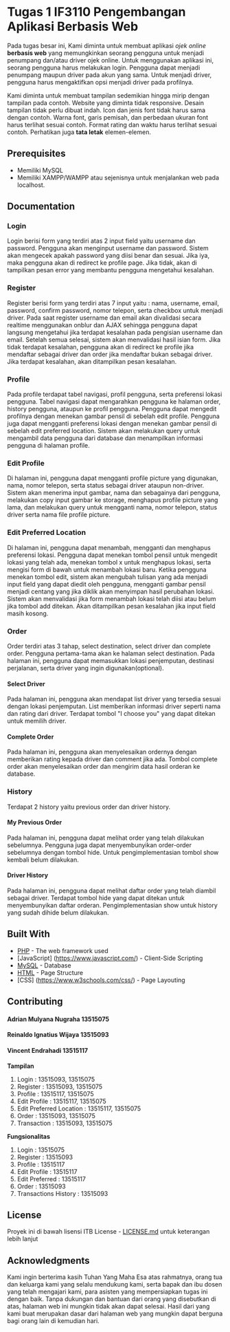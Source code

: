 # Tugas 1 IF3110 Pengembangan Aplikasi Berbasis Web
Pada tugas besar ini, Kami diminta untuk membuat aplikasi *ojek online* **berbasis web** yang memungkinkan seorang pengguna untuk menjadi penumpang dan/atau driver ojek online. Untuk menggunakan aplikasi ini, seorang pengguna harus melakukan login. Pengguna dapat menjadi penumpang maupun driver pada akun yang sama. Untuk menjadi driver, pengguna harus mengaktifkan opsi menjadi driver pada profilnya.

Kami diminta untuk membuat tampilan sedemikian hingga mirip dengan tampilan pada contoh. Website yang diminta tidak responsive. Desain tampilan tidak perlu dibuat indah. Icon dan jenis font tidak harus sama dengan contoh. Warna font, garis pemisah, dan perbedaan ukuran font harus terlihat sesuai contoh. Format rating dan waktu harus terlihat sesuai contoh. Perhatikan juga **tata letak** elemen-elemen.


## Prerequisites

* Memiliki MySQL
* Memiliki XAMPP/WAMPP atau sejenisnya untuk menjalankan web pada localhost.

## Documentation

### Login

Login berisi form yang terdiri atas 2 input field yaitu username dan password. Pengguna akan menginput username dan password. Sistem akan mengecek apakah password yang diisi benar dan sesuai. Jika iya, maka pengguna akan di redirect ke profile page. Jika tidak, akan di tampilkan pesan error yang membantu pengguna mengetahui kesalahan.

### Register
Register berisi form yang terdiri atas 7 input yaitu : nama, username, email, password, confirm password, nomor telepon, serta checkbox untuk menjadi driver. Pada saat register username dan email akan divalidasi secara realtime menggunakan onblur dan AJAX sehingga pengguna dapat langsung mengetahui jika terdapat kesalahan pada pengisian username dan email. Setelah semua selesai, sistem akan menvalidasi hasil isian form. Jika tidak terdapat kesalahan, pengguna akan di redirect ke profile jika mendaftar sebagai driver dan order jika mendaftar bukan sebagai driver. Jika terdapat kesalahan, akan ditampilkan pesan kesalahan.

### Profile
Pada profile terdapat tabel navigasi, profil pengguna, serta preferensi lokasi pengguna. Tabel navigasi dapat mengarahkan pengguna ke halaman order, history pengguna, ataupun ke profil pengguna. Pengguna dapat mengedit profilnya dengan menekan gambar pensil di sebelah edit profile. Pengguna juga dapat mengganti preferensi lokasi dengan menekan gambar pensil di sebelah edit preferred location. Sistem akan melakukan query untuk mengambil data pengguna dari database dan menampilkan informasi pengguna di halaman profile.

### Edit Profile
Di halaman ini, pengguna dapat mengganti profile picture yang digunakan, nama, nomor telepon, serta status sebagai driver ataupun non-driver. Sistem akan menerima input gambar, nama dan sebagainya dari pengguna, melakukan copy input gambar ke storage, menghapus profile picture yang lama, dan melakukan query untuk mengganti nama, nomor telepon, status driver serta nama file profile picture. 

### Edit Preferred Location
Di halaman ini, pengguna dapat menambah, mengganti dan menghapus preferensi lokasi. Pengguna dapat menekan tombol pensil untuk mengedit lokasi yang telah ada, menekan tombol x untuk menghapus lokasi, serta mengisi form di bawah untuk menambah lokasi baru.
Ketika pengguna menekan tombol edit, sistem akan mengubah tulisan yang ada menjadi input field yang dapat diedit oleh pengguna, mengganti gambar pensil menjadi centang yang jika diklik akan menyimpan hasil perubahan lokasi. Sistem akan menvalidasi jika form menambah lokasi telah diisi atau belum jika tombol add ditekan. Akan ditampilkan pesan kesalahan jika input field masih kosong.

### Order
Order terdiri atas 3 tahap, select destination, select driver dan complete order. Pengguna pertama-tama akan ke halaman select destination.
Pada halaman ini, pengguna dapat memasukkan lokasi penjemputan, destinasi perjalanan, serta driver yang ingin digunakan(optional).

#### Select Driver
Pada halaman ini, pengguna akan mendapat list driver yang tersedia sesuai dengan lokasi penjemputan. List memberikan informasi driver seperti nama dan rating dari driver. Terdapat tombol "I choose you" yang dapat ditekan untuk memilih driver.

#### Complete Order
Pada halaman ini, pengguna akan menyelesaikan ordernya dengan memberikan rating kepada driver dan comment jika ada. Tombol complete order akan menyelesaikan order dan mengirim data hasil orderan ke database.

### History
Terdapat 2 history yaitu previous order dan driver history.

#### My Previous Order
Pada halaman ini, pengguna dapat melihat order yang telah dilakukan sebelumnya. Pengguna juga dapat menyembunyikan order-order sebelumnya dengan tombol hide. Untuk pengimplementasian tombol show kembali belum dilakukan.

#### Driver History
Pada halaman ini, pengguna dapat melihat daftar order yang telah diambil sebagai driver. Terdapat tombol hide yang dapat ditekan untuk menyembunyikan daftar orderan. Pengimplementasian show untuk history yang sudah dihide belum dilakukan.

## Built With

* [PHP](http://php.net/manual/en/tutorial.php) - The web framework used
* [JavaScript] (https://www.javascript.com/) - Client-Side Scripting
* [MySQL](https://www.mysql.com/) - Database
* [HTML](https://www.w3schools.com/html/) - Page Structure
* [CSS] (https://www.w3schools.com/css/) - Page Layouting

## Contributing

#### Adrian Mulyana Nugraha 13515075
#### Reinaldo Ignatius Wijaya 13515093
#### Vincent Endrahadi 13515117

**Tampilan**
1. Login : 13515093, 13515075
2. Register : 13515093, 13515075
3. Profile : 13515117, 13515075
4. Edit Profile : 13515117, 13515075
5. Edit Preferred Location : 13515117, 13515075
6. Order : 13515093, 13515075
7. Transaction : 13515093, 13515075

**Fungsionalitas**
1. Login : 13515075
2. Register : 13515093
3. Profile : 13515117
4. Edit Profile : 13515117
5. Edit Preferred : 13515117
6. Order : 13515093
7. Transactions History : 13515093



## License

Proyek ini di bawah lisensi ITB License - [LICENSE.md](LICENSE.md) untuk keterangan lebih lanjut

## Acknowledgments

Kami ingin berterima kasih Tuhan Yang Maha Esa atas rahmatnya, orang tua dan keluarga kami yang selalu mendukung kami, serta bapak dan ibu dosen yang telah mengajari kami, para asisten yang mempersiapkan tugas ini dengan baik. Tanpa dukungan dan bantuan dari orang yang disebutkan di atas, halaman web ini mungkin tidak akan dapat selesai. Hasil dari yang kami buat merupakan dasar dari halaman web yang mungkin dapat berguna bagi orang lain di kemudian hari.

